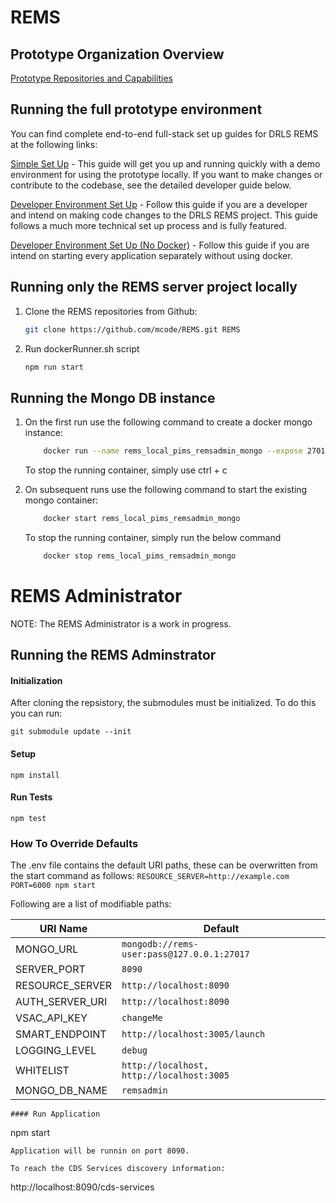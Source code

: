 # REMS

## Prototype Organization Overview
[Prototype Repositories and Capabilities](PrototypeRepositoriesAndCapabilities.md)

## Running the full prototype environment

You can find complete end-to-end full-stack set up guides for DRLS REMS at the following links:

[Simple Set Up](SimpleSetupGuide.md) - This guide will get you up and running quickly with a demo environment for using the prototype locally. If you want to make changes or contribute to the codebase, see the detailed developer guide below.

[Developer Environment Set Up](DeveloperSetupGuide.md) - Follow this guide if you are a developer and intend on making code changes to the DRLS REMS project. This guide follows a much more technical set up process and is fully featured.

[Developer Environment Set Up (No Docker)](EndToEndSetupGuide.md) - Follow this guide if you are intend on starting every application separately without using docker.

## Running only the REMS server project locally
1.  Clone the REMS repositories from Github:
    ```bash
    git clone https://github.com/mcode/REMS.git REMS  
    ```
2. Run dockerRunner.sh script
    ```bash
    npm run start
    ```

## Running the Mongo DB instance 
1. On the first run use the following command to create a docker mongo instance:
    ```bash
        docker run --name rems_local_pims_remsadmin_mongo --expose 27017 -p 27017:27017 -e MONGO_INITDB_ROOT_USERNAME='rems-admin-pims-root' -e MONGO_INITDB_ROOT_PASSWORD='rems-admin-pims-password' -v rems_local_pims_remsadmin_mongo:/data/db -v "$(pwd)"/mongo-init.js:/docker-entrypoint-initdb.d/mongo-init.js mongo
    ```
    To stop the running container, simply use ctrl + c


2. On subsequent runs use the following command to start the existing mongo container: 
    ```bash
        docker start rems_local_pims_remsadmin_mongo
    ```
    To stop the running container, simply run the below command
    ```bash
        docker stop rems_local_pims_remsadmin_mongo
    ```
# REMS Administrator
NOTE: The REMS Administrator is a work in progress.

## Running the REMS Adminstrator

#### Initialization
After cloning the repsistory, the submodules must be initialized. To do this you can run:

```
git submodule update --init
```
#### Setup
```
npm install
```
#### Run Tests
```
npm test
```
### How To Override Defaults
The .env file contains the default URI paths, these can be overwritten from the start command as follows:
 `RESOURCE_SERVER=http://example.com PORT=6000 npm start`
 
Following are a list of modifiable paths: 

| URI Name      | Default |
| ----------- | ----------- |
| MONGO_URL       | `mongodb://rems-user:pass@127.0.0.1:27017`  |
| SERVER_PORT   | `8090`        |
| RESOURCE_SERVER       | `http://localhost:8090`  |
| AUTH_SERVER_URI       | `http://localhost:8090`  |
| VSAC_API_KEY       | `changeMe`  |
| SMART_ENDPOINT    | `http://localhost:3005/launch`|
| LOGGING_LEVEL    | `debug`|
| WHITELIST    | `http://localhost, http://localhost:3005`|
| MONGO_DB_NAME    | `remsadmin`|


```
#### Run Application
```
npm start
```
Application will be runnin on port 8090.

To reach the CDS Services discovery information:

```
http://localhost:8090/cds-services
```
